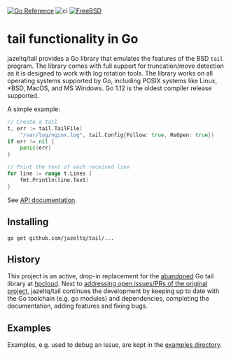 [![Go Reference](https://pkg.go.dev/badge/github.com/jazeltq/tail.svg)](https://pkg.go.dev/github.com/jazeltq/tail#section-documentation)
![ci](https://github.com/jazeltq/tail/workflows/ci/badge.svg)
[![FreeBSD](https://api.cirrus-ci.com/github/jazeltq/tail.svg)](https://cirrus-ci.com/github/jazeltq/tail)
# tail functionality in Go

jazeltq/tail provides a Go library that emulates the features of the BSD `tail`
program. The library comes with full support for truncation/move detection as
it is designed to work with log rotation tools. The library works on all
operating systems supported by Go, including POSIX systems like Linux, *BSD,
MacOS, and MS Windows. Go 1.12 is the oldest compiler release supported.

A simple example:

```Go
// Create a tail
t, err := tail.TailFile(
	"/var/log/nginx.log", tail.Config{Follow: true, ReOpen: true})
if err != nil {
    panic(err)
}

// Print the text of each received line
for line := range t.Lines {
    fmt.Println(line.Text)
}
```

See [API documentation](https://pkg.go.dev/github.com/jazeltq/tail#section-documentation).

## Installing

    go get github.com/jazeltq/tail/...

## History

This project is an active, drop-in replacement for the
[abandoned](https://en.wikipedia.org/wiki/HPE_Helion) Go tail library at
[hpcloud](https://github.com/hpcloud/tail). Next to
[addressing open issues/PRs of the original project](https://github.com/jazeltq/tail/issues/6),
jazeltq/tail continues the development by keeping up to date with the Go toolchain
(e.g. go modules) and dependencies, completing the documentation, adding features
and fixing bugs.

## Examples
Examples, e.g. used to debug an issue, are kept in the [examples directory](/examples).
